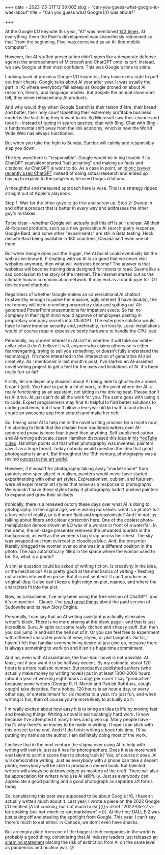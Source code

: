 +++
date = 2023-05-31T13:00:00Z
slug = "can-you-guess-what-google-io-was-about"
title = "Can you guess what Google I/O was about?"

+++

At the Google I/O keynote this year, "AI" was mentioned [143 times](https://www.cnet.com/tech/computing/google-said-ai-over-140-times-in-its-two-hour-google-io-keynote/). AI everything. Even the Pixel's development was shamelessly retconned so that "from the beginning, Pixel was conceived as an AI-first mobile computer".

However, the AI-stuffed presentation didn't seem like a desperate defense against the encroachment of Microsoft and ChatGPT onto its turf. Instead, we saw Google at their most confident. This was Google's time to shine.

Looking back at previous Google I/O keynotes, they have every right to puff out their chests. Google talks about AI year after year. It was usually the part in I/O where everybody fell asleep as Google droned on about AI research, theory, and language models. But despite the annual show-and-tell, they never released any AI products.

And why would they when Google Search is their raison d'être, their bread and butter, their holy cow? Upsetting their extremely profitable business model is the last thing they'd want to do. So Microsoft saw their chance and took it - instead of typing in search queries, chat with Bing. Chat with Bing - a fundamental shift away from the link economy, which is how the World Wide Web has always functioned.

But when you take the fight to Sundar, Sundar will calmly and responsibly slap you down.

<!--more-->

The key word here is "responsibly". Google would be in big trouble if its ChatGPT equivalent started "hallucinating" and making up facts and citations. As ChatGPT is wont to do. As a case in point, an [idiotic lawyer recently used ChatGPT](https://www.theverge.com/2023/5/27/23739913/chatgpt-ai-lawsuit-avianca-airlines-chatbot-research) instead of doing actual research and ended up having to explain to the judge why he used bogus citations.

A thoughtful and measured approach here is wise. This is a strategy ripped straight out of Apple's playbook.

Step 1: Wait for the other guys to go first and screw up.
Step 2: Swoop in and offer a product that is better in every way and addresses the other guy's mistakes. 

To be clear - whether Google will actually pull this off is still unclear. All their AI-focused products, such as a new generative AI search query response, Google Bard, and some other "experiments" are still in Beta testing. Heck, despite Bard being available in 180 countries, Canada isn't even one of them.

But when Google does pull the trigger, the AI bullet could eventually kill the web as we know it. If chatting with an AI is so good that we never visit websites anymore, then what will websites become? The answer is that websites will become training data designed for robots to read. Seems like a sad conclusion to the story of the internet. The internet started out as the ultimate human communication network. It may end as a dumb pipe for IOT devices and chatbots.

Regardless of whether Google makes an conversational AI chatbot trustworthy enough to parse the massive, ugly internet (I have doubts), the real money will be in crunching proprietary data and spitting out AI-generated PowerPoint presentations for impatient execs. So far, no company in their right mind would approve of employees pasting in proprietary company secrets into ChatGPT. The enterprise solution would have to have ironclad security and, preferably, run locally. Local installations would of course require expensive beefy hardware to handle the CPU load. 

Personally, my current interest in AI isn't in whether it will take our white-collar jobs (I don't believe it will, anyone who claims otherwise is either fearmongering, trying to sell you something, or doesn't fully understand the technology). I'm more interested in the intersection of generative AI and creativity. As I mentioned in last month's post, I've started an AI-assisted novel writing project to get a feel for the uses and limitations of AI. It's been really fun so far!

Firstly, let me dispel any illusions about AI being able to ghostwrite a novel. It can't (yet). You have to put in a lot of work, to the point where the AI is really functioning as an assistant, not sitting in the driving seat. Please don't let AI drive. AI just can't do all the work for you. The same goes with using it to code. Expert programmers may find AI helpful to find better solutions to coding problems, but it won't allow a ten-year old kid with a cool idea to create an awesome app from scratch and make her rich.

So, having used AI to help me in the novel writing process for a month now, I'm starting to think that the disdain from traditional writers over AI-generated prose is more fear-based than anything. Self-published author and AI-writing advocate Jason Hamilton discussed this idea in [his YouTube video](https://youtu.be/HMurqOgvRq4). Hamilton points out that when photography was invented, painters saw it as a huge threat. Today nobody would question the idea that good photography is an art. But throughout the 19th century, photography was a reviled [outcast in the art world](https://daily.jstor.org/when-photography-was-not-art/).

However, if it wasn't for photography taking away "market share" from painters who specialized in realism, painters would never have started experimenting with other art styles. Expressionism, cubism, and futurism were all experimental art styles that arose as a response to photography. We wouldn't have these styles today if photography hadn't pushed painters to expand and grow their skillsets.

Ironically, there is a renewed outcry these days over what AI is doing to photography. In the digital age, we're asking ourselves: what is a photo? Is it a facsimile of reality, or is it more fluid and impressionistic? And I'm not just talking about filters and colour correction here. One of the coolest photo-manipulation demos shown at I/O was of a woman in front of a waterfall. In the demo, the on-stage presenter removed the unwanted tourists in the background, as well as the women's bag strap across her chest. The sky was swapped out from overcast to cloudless blue. And, the presenter literally dragged the woman over so she was in a different position in the photo. The app automatically filled in the space where the woman used to be. So, what is a photo?

A similar question could be asked of writing fiction. Is creativity in the idea, or the mechanics? AI is pretty good at the mechanics of writing - fleshing out an idea into written prose. But it is not sentient. It can't produce an original idea. It also can't keep a tight reign on plot, nuance, and where the characters fit into the plot.

Now, as a disclaimer, I've only been using the free version of ChatGPT, and it's competitor - Claude. I've [read great things](https://www.theverge.com/2023/5/24/23732252/sudowrite-story-engine-ai-generated-cyberpunk-novella) about the paid version of Sudowrite and its new Story Engine.

Personally, I can say that an AI writing assistant practically eliminates writer's block. There is no more staring at the blank page - and that is just incredible. Sure, AI spits out some really cliched and cheesy stuff. But, then you can jump in and edit the hell out of it. Or you can feel free to experiment with different character points of view, styles, or plot tangents. So far, I haven't felt that familiar overwhelming desire to just give up, because there is always something to work on and it isn't a huge time commitment.

And no, even with AI assistance, the four-hour novel is not possible. At least, not if you want it to be halfway decent. By my estimate, about 120 hours is a more realistic number. But productive published authors (who actually make money by writing novels) put in at least 1000-2000 hours (about a year of working eight hours a day) per novel. I say "productive" because some writers (George R. R. Martin and Patrick Rothfuss, cough cough) take decades. For a hobby, 120 hours is an hour a day, or every other day, of entertainment for six months to a year. It's just fun, and when writing is fun, then of course you're more likely to actually do it. 

I'm really excited about how easy it is to bring an idea to life by moving fast and breaking things. Writing a novel is excruciatingly hard work. I know because I've attempted it many times and given up. Many people have - that's why there's no money to be made in writing. I hope I can stick with this project to the end. And if I do finish writing a book this time, I'll be putting my name as the author. I am definitely doing most of the work.

I believe that in the next century the stigma over using AI to help with writing will vanish, just as it has for photographers. Does it take more work and talent to paint a scene than to photograph it? Yes, of course it does. AI will democratize writing. Just as everybody with a phone can take a decent photo, everybody will be able to produce a decent book. But talented writers will always be acknowledged as masters of the craft. There will also be appreciation for writers who use AI skillfully. Just as everybody can appreciate a good painting and a good photograph as separate art forms today.

So, considering this post was supposed to be about Google I/O, I haven't actually written much about it. Last year, I wrote a piece on the 2022 Google I/O entitled [A lot cooking, but not much to eat]({{< relref "2022-05-27-a-lot-cooking-but-not-much-to-eat.markdown" >}}). At the time DALL·E 2 was just taking off and stealing the spotlight from Google. This year, I can't say there's much to eat either. In Canada, we don't even have snacks.

But an empty plate from one of the biggest tech companies in the world is probably a good thing, considering that AI industry leaders just released [an alarming statement](https://www.cnn.com/2023/05/30/tech/ai-industry-statement-extinction-risk-warning/index.html#:~:text=%E2%80%9CMitigating%20the%20risk%20of%20extinction,the%20Center%20for%20AI%20Safety.) placing the risk of extinction from AI on the same level as pandemics and nuclear war. 😯


